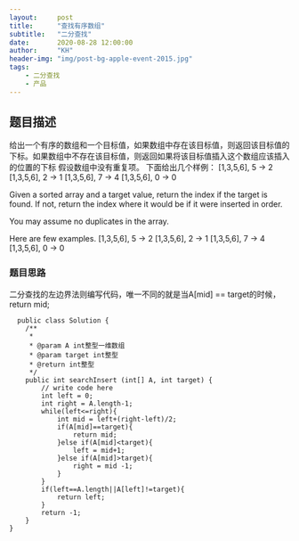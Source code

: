 ```yaml
---
layout:     post
title:      "查找有序数组"
subtitle:   "二分查找"
date:       2020-08-28 12:00:00
author:     "KH"
header-img: "img/post-bg-apple-event-2015.jpg"
tags:
    - 二分查找
    - 产品
---
```


> 

## 题目描述

给出一个有序的数组和一个目标值，如果数组中存在该目标值，则返回该目标值的下标。如果数组中不存在该目标值，则返回如果将该目标值插入这个数组应该插入的位置的下标
假设数组中没有重复项。
下面给出几个样例：
[1,3,5,6], 5 → 2
[1,3,5,6], 2 → 1
[1,3,5,6], 7 → 4
[1,3,5,6], 0 → 0

Given a sorted array and a target value, return the index if the target is found. If not, return the index where it would be if it were inserted in order.

You may assume no duplicates in the array.

Here are few examples.
[1,3,5,6], 5 → 2
[1,3,5,6], 2 → 1
[1,3,5,6], 7 → 4
[1,3,5,6], 0 → 0

### 题目思路

二分查找的左边界法则编写代码，唯一不同的就是当A[mid] == target的时候，return mid;

```vim
  public class Solution {
    /**
     * 
     * @param A int整型一维数组 
     * @param target int整型 
     * @return int整型
     */
    public int searchInsert (int[] A, int target) {
        // write code here
        int left = 0;
        int right = A.length-1;
        while(left<=right){
            int mid = left+(right-left)/2;
            if(A[mid]==target){
                return mid;
            }else if(A[mid]<target){
                left = mid+1;
            }else if(A[mid]>target){
                right = mid -1;
            }
        }
        if(left==A.length||A[left]!=target){
            return left;
        }
        return -1;
    }
}
```





